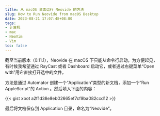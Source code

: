 ```yaml
---
title: 从 macOS 桌面运行 Neovide 的方法
slug: How to Run Neovide from macOS Desktop
date: 2023-08-21 17:07:48+08:00
tags:
- 计算机
- mac
- NeoVim
- Vim
toc: false
---
```


截至当前版本（0.11.1），Neovide 在 macOS 下只能从命令行启动，为方便起见，有时候我希望通过 RayCast 或者 Dashboard 启动它，或者通过右键菜单“Open with”用它直接打开选中的文件。

方法是通过 Automator 创建一个“Application”类型的新文档，添加一个“Run AppleScript”的 Action 。然后填入下面的内容：

{{< gist xbot a2f1d38e8eb02665ef7cf9ba082ccd12 >}}

最后将文档保存到 Application 目录，命名为“Neovide”。
